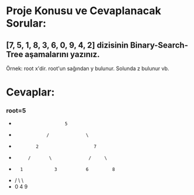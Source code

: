 # Proje Konusu ve Cevaplanacak Sorular:

## [7, 5, 1, 8, 3, 6, 0, 9, 4, 2] dizisinin Binary-Search-Tree aşamalarını yazınız.
Örnek: root x'dir. root'un sağından y bulunur. Solunda z bulunur vb.

# Cevaplar:

### root=5 
*                        5  
                       
*                 /              \
            
*             2                     7
         
*          /       \              /     \
      
*       1            3           6         8
   
*    /                 \                      \
*  0                     4                      9
